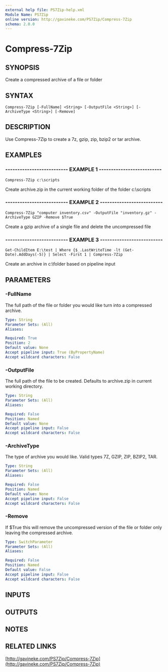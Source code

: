```yaml
---
external help file: PS7Zip-help.xml
Module Name: PS7Zip
online version: http://gavineke.com/PS7Zip/Compress-7Zip
schema: 2.0.0
---
```


# Compress-7Zip

## SYNOPSIS
Create a compressed archive of a file or folder

## SYNTAX

```
Compress-7Zip [-FullName] <String> [-OutputFile <String>] [-ArchiveType <String>] [-Remove]
```

## DESCRIPTION
Use Compress-7Zip to create a 7z, gzip, zip, bzip2 or tar archive.

## EXAMPLES

### -------------------------- EXAMPLE 1 --------------------------
```
Compress-7Zip c:\scripts
```

Create archive.zip in the current working folder of the folder c:\scripts

### -------------------------- EXAMPLE 2 --------------------------
```
Compress-7Zip "computer inventory.csv" -OutputFile "inventory.gz" -ArchiveType GZIP -Remove $True
```

Create a gzip archive of a single file and delete the uncompressed file

### -------------------------- EXAMPLE 3 --------------------------
```
Get-ChildItem E:\test | Where {$_.LastWriteTime -lt (Get-Date).AddDays(-5)} | Select -First 1 | Compress-7Zip
```

Create an archive in c:\folder based on pipeline input

## PARAMETERS

### -FullName
The full path of the file or folder you would like turn into a compressed archive.

```yaml
Type: String
Parameter Sets: (All)
Aliases: 

Required: True
Position: 2
Default value: None
Accept pipeline input: True (ByPropertyName)
Accept wildcard characters: False
```

### -OutputFile
The full path of the file to be created.
Defaults to archive.zip in current working directory.

```yaml
Type: String
Parameter Sets: (All)
Aliases: 

Required: False
Position: Named
Default value: None
Accept pipeline input: False
Accept wildcard characters: False
```

### -ArchiveType
The type of archive you would like.
Valid types 7Z, GZIP, ZIP, BZIP2, TAR.

```yaml
Type: String
Parameter Sets: (All)
Aliases: 

Required: False
Position: Named
Default value: None
Accept pipeline input: False
Accept wildcard characters: False
```

### -Remove
If $True this will remove the uncompressed version of the file or folder only leaving the compressed archive.

```yaml
Type: SwitchParameter
Parameter Sets: (All)
Aliases: 

Required: False
Position: Named
Default value: False
Accept pipeline input: False
Accept wildcard characters: False
```

## INPUTS

## OUTPUTS

## NOTES

## RELATED LINKS

[http://gavineke.com/PS7Zip/Compress-7Zip](http://gavineke.com/PS7Zip/Compress-7Zip)

